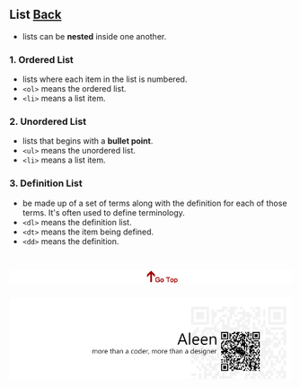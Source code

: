 ## List [Back](./../HTML.md)

- lists can be **nested** inside one another.

### 1. Ordered List
- lists where each item in the list is numbered.
- ```<ol>``` means the ordered list.
- ```<li>``` means a list item.

### 2. Unordered List
- lists that begins with a **bullet point**.
- ```<ul>``` means the unordered list.
- ```<li>``` means a list item.

### 3. Definition List
- be made up of a set of terms along with the definition for each of those terms. It's often used to define terminology.
- ```<dl>``` means the definition list.
- ```<dt>``` means the item being defined.
- ```<dd>``` means the definition.



<a href="#" style="left:200px;"><img src="./../../../pic/gotop.png"></a>
=====
<a href="http://aleen42.github.io/" target="_blank" ><img src="./../../../pic/tail.gif"></a>
